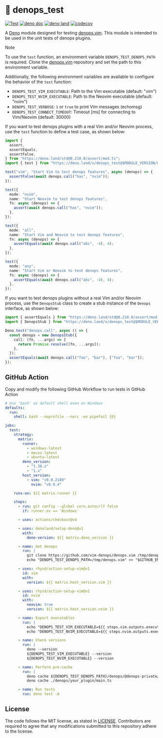 # 📝 denops_test

[![Test](https://github.com/vim-denops/deno-denops-test/actions/workflows/test.yml/badge.svg)](https://github.com/vim-denops/deno-denops-test/actions/workflows/test.yml)
[![deno doc](https://doc.deno.land/badge.svg)](https://doc.deno.land/https/deno.land/x/denops_test/mod.ts)
[![deno land](http://img.shields.io/badge/available%20on-deno.land/x/denops__test-lightgrey.svg?logo=deno)](https://deno.land/x/denops_test)
[![codecov](https://codecov.io/github/vim-denops/deno-denops-test/branch/main/graph/badge.svg?token=X9O5XB4O1S)](https://codecov.io/github/vim-denops/deno-denops-test)

A [Deno] module designed for testing [denops.vim]. This module is intended to be
used in the unit tests of denops plugins.

[deno]: https://deno.land/
[denops.vim]: https://github.com/vim-denops/denops.vim

> [!NOTE]
>
> To use the `test` function, an environment variable `DENOPS_TEST_DENOPS_PATH`
> is required. Clone the [denops.vim] repository and set the path to this
> environment variable.
>
> Additionally, the following environment variables are available to configure
> the behavior of the `test` function:
>
> - `DENOPS_TEST_VIM_EXECUTABLE`: Path to the Vim executable (default: "vim")
> - `DENOPS_TEST_NVIM_EXECUTABLE`: Path to the Neovim executable (default:
>   "nvim")
> - `DENOPS_TEST_VERBOSE`: `1` or `true` to print Vim messages (echomsg)
> - `DENOPS_TEST_CONNECT_TIMEOUT`: Timeout [ms] for connecting to Vim/Neovim
>   (default: 30000)

If you want to test denops plugins with a real Vim and/or Neovim process, use
the `test` function to define a test case, as shown below:

```typescript
import {
  assert,
  assertEquals,
  assertFalse,
} from "https://deno.land/std@0.210.0/assert/mod.ts";
import { test } from "https://deno.land/x/denops_test@$MODULE_VERSION/mod.ts";

test("vim", "Start Vim to test denops features", async (denops) => {
  assertFalse(await denops.call("has", "nvim"));
});

test({
  mode: "nvim",
  name: "Start Neovim to test denops features",
  fn: async (denops) => {
    assert(await denops.call("has", "nvim"));
  },
});

test({
  mode: "all",
  name: "Start Vim and Neovim to test denops features",
  fn: async (denops) => {
    assertEquals(await denops.call("abs", -4), 4);
  },
});

test({
  mode: "any",
  name: "Start Vim or Neovim to test denops features",
  fn: async (denops) => {
    assertEquals(await denops.call("abs", -4), 4);
  },
});
```

If you want to test denops plugins without a real Vim and/or Neovim process, use
the `DenopsStub` class to create a stub instance of the `Denops` interface, as
shown below:

```typescript
import { assertEquals } from "https://deno.land/std@0.210.0/assert/mod.ts";
import { DenopsStub } from "https://deno.land/x/denops_test@$MODULE_VERSION/mod.ts";

Deno.test("denops.call", async () => {
  const denops = new DenopsStub({
    call: (fn, ...args) => {
      return Promise.resolve([fn, ...args]);
    },
  });
  assertEquals(await denops.call("foo", "bar"), ["foo", "bar"]);
});
```

## GitHub Action

Copy and modify the following GitHub Workflow to run tests in GitHub Action

```yaml
# Use 'bash' as default shell even on Windows
defaults:
  run:
    shell: bash --noprofile --norc -eo pipefail {0}

jobs:
  test:
    strategy:
      matrix:
        runner:
          - windows-latest
          - macos-latest
          - ubuntu-latest
        deno_version:
          - "1.38.x"
          - "1.x"
        host_version:
          - vim: "v9.0.2189"
            nvim: "v0.9.4"

    runs-on: ${{ matrix.runner }}

    steps:
      - run: git config --global core.autocrlf false
        if: runner.os == 'Windows'

      - uses: actions/checkout@v4

      - uses: denoland/setup-deno@v1
        with:
          deno-version: ${{ matrix.deno_version }}

      - name: Get denops
        run: |
          git clone https://github.com/vim-denops/denops.vim /tmp/denops.vim
          echo "DENOPS_TEST_DENOPS_PATH=/tmp/denops.vim" >> "$GITHUB_ENV"

      - uses: rhysd/action-setup-vim@v1
        id: vim
        with:
          version: ${{ matrix.host_version.vim }}

      - uses: rhysd/action-setup-vim@v1
        id: nvim
        with:
          neovim: true
          version: ${{ matrix.host_version.nvim }}

      - name: Export executables
        run: |
          echo "DENOPS_TEST_VIM_EXECUTABLE=${{ steps.vim.outputs.executable }}" >> "$GITHUB_ENV"
          echo "DENOPS_TEST_NVIM_EXECUTABLE=${{ steps.nvim.outputs.executable }}" >> "$GITHUB_ENV"

      - name: Check versions
        run: |
          deno --version
          ${DENOPS_TEST_VIM_EXECUTABLE} --version
          ${DENOPS_TEST_NVIM_EXECUTABLE} --version

      - name: Perform pre-cache
        run: |
          deno cache ${DENOPS_TEST_DENOPS_PATH}/denops/@denops-private/mod.ts
          deno cache ./denops/your_plugin/main.ts

      - name: Run tests
        run: deno test -A
```

## License

The code follows the MIT license, as stated in [LICENSE](./LICENSE).
Contributors are required to agree that any modifications submitted to this
repository adhere to the license.
